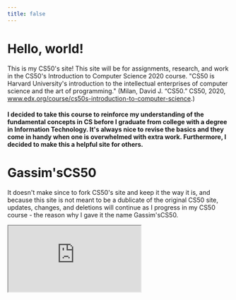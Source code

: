 ```yaml
---
title: false
---
```


# Hello, world!

This is my CS50's site! This site will be for assignments, research, and work in the CS50's Introduction to Computer Science 2020 course. "CS50 is Harvard University's introduction to the intellectual enterprises of computer science and the art of programming." (Milan, David J. “CS50.” CS50, 2020, www.edx.org/course/cs50s-introduction-to-computer-science.)
#### I decided to take this course to reinforce my understanding of the fundamental concepts in CS before I graduate from college with a degree in Information Technology. It's always nice to revise the basics and they come in handy when one is overwhelmed with extra work. Furthermore, I decided to make this a helpful site for others.

# Gassim'sCS50
It doesn't make since to fork CS50's site and keep it the way it is, and because this site is not meant to be a dublicate of the original CS50 site, updates, changes, and deletions will continue as I progress in my CS50 course - the reason why I gave it the name Gassim'sCS50.

<iframe src="https://www.youtube.com/embed/3oFAJtFE8YU"></iframe>
